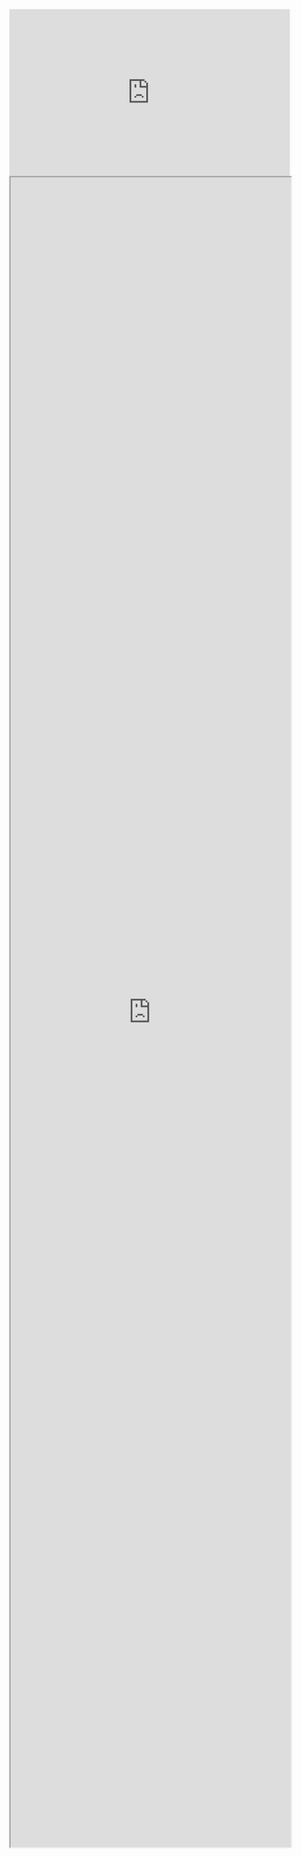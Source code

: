 <div style="text-align: center">
<iframe src="https://docs.google.com/forms/d/e/1FAIpQLSccBoXGC2fiLuSfMeL2pWv3GsE3uOK4Vsi-RDqc9V_SCTmZrA/viewform?embedded=true" width=100% height="300" frameborder="0" marginheight="0" marginwidth="0">Loading…</iframe>
<iframe src="https://docs.google.com/document/d/e/2PACX-1vRNrqRyQttux8bgiqyKbQX1QLjUrwH-QRsZ6ajHULpZTESO1-wxt-YZ9TFLIQn1PFi2hQPaeIwaeSKr/pub?embedded=true" width="100%" height="3000">
</iframe>
</div>